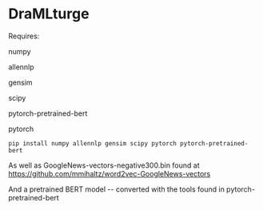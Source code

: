 # DraMLturge

Requires:

numpy

allennlp

gensim

scipy

pytorch-pretrained-bert

pytorch

`pip install numpy allennlp gensim scipy pytorch pytorch-pretrained-bert`

As well as GoogleNews-vectors-negative300.bin found at https://github.com/mmihaltz/word2vec-GoogleNews-vectors

And a pretrained BERT model -- converted with the tools found in pytorch-pretrained-bert


